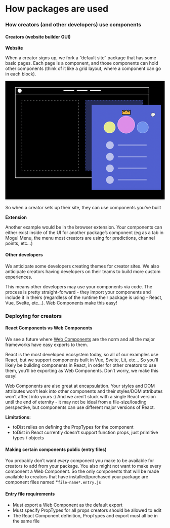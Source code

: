 # How packages are used

### How creators (and other developers) use components

#### Creators (website builder GUI)

**Website**

When a creator signs up, we fork a “default site” package that has some basic pages. Each page is a component, and those components can hold other components (think of it like a grid layout, where a component can go in each block).

![](<../.gitbook/assets/unknown (8).png>)

So when a creator sets up their site, they can use components you’ve built

**Extension**

Another example would be in the browser extension. Your components can either exist inside of the UI for another package’s component (eg as a tab in Mogul Menu, the menu most creators are using for predictions, channel points, etc…)

#### Other developers

We anticipate some developers creating themes for creator sites. We also anticipate creators having developers on their teams to build more custom experiences.

This means other developers may use your components via code. The process is pretty straight-forward - they import your components and include it in theirs (regardless of the runtime their package is using - React, Vue, Svelte, etc…). Web Components make this easy!

### Deploying for creators

#### React Components vs Web Components

We see a future where [Web Components](https://www.webcomponents.org/introduction) are the norm and all the major frameworks have easy exports to them.

React is the most developed ecosystem today, so all of our examples use React, but we support components built in Vue, Svelte, Lit, etc… So you’ll likely be building components in React, in order for other creators to use them, you’ll be exporting as Web Components. Don’t worry, we make this easy!

Web Components are also great at encapsulation. Your styles and DOM attributes won’t leak into other components and their styles/DOM attributes won’t affect into yours :) And we aren’t stuck with a single React version until the end of eternity - it may not be ideal from a file-size/loading perspective, but components can use different major versions of React.

**Limitations:**

* toDist relies on defining the PropTypes for the component
* toDist in React currently doesn’t support function props, just primitive types / objects

#### Making certain components public (entry files)

You probably don’t want _every_ component you make to be available for creators to add from your package. You also might not want to make every component a Web Component. So the only components that will be made available to creators that have installed/purchased your package are component files named \*`file-name*.entry.js`

#### Entry file requirements

* Must export a Web Component as the default export
* Must specify PropTypes for all props creators should be allowed to edit
* The React Component definition, PropTypes and export must all be in the same file
